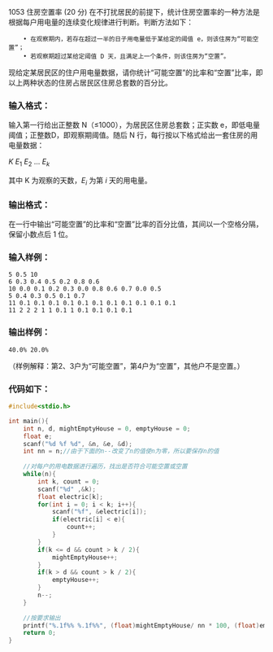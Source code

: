 1053 住房空置率 (20 分)
在不打扰居民的前提下，统计住房空置率的一种方法是根据每户用电量的连续变化规律进行判断。判断方法如下：
```
	• 在观察期内，若存在超过一半的日子用电量低于某给定的阈值 e，则该住房为“可能空置”；
	• 若观察期超过某给定阈值 D 天，且满足上一个条件，则该住房为“空置”。
```
现给定某居民区的住户用电量数据，请你统计“可能空置”的比率和“空置”比率，即以上两种状态的住房占居民区住房总套数的百分比。
### 输入格式：
输入第一行给出正整数 N（≤1000），为居民区住房总套数；正实数 e，即低电量阈值；正整数D，即观察期阈值。随后 N 行，每行按以下格式给出一套住房的用电量数据：

$K$ $E_1$ $E_2$ ... $E_k$

其中 K 为观察的天数，$E_i$ 为第 $i$ 天的用电量。
### 输出格式：
在一行中输出“可能空置”的比率和“空置”比率的百分比值，其间以一个空格分隔，保留小数点后 1 位。
### 输入样例：
```
5 0.5 10
6 0.3 0.4 0.5 0.2 0.8 0.6
10 0.0 0.1 0.2 0.3 0.0 0.8 0.6 0.7 0.0 0.5
5 0.4 0.3 0.5 0.1 0.7
11 0.1 0.1 0.1 0.1 0.1 0.1 0.1 0.1 0.1 0.1 0.1
11 2 2 2 1 1 0.1 1 0.1 0.1 0.1 0.1
```
### 输出样例：
```
40.0% 20.0%
```
（样例解释：第2、3户为“可能空置”，第4户为“空置”，其他户不是空置。）
### 代码如下：
```c
#include<stdio.h>

int main(){
    int n, d, mightEmptyHouse = 0, emptyHouse = 0;
    float e;
    scanf("%d %f %d", &n, &e, &d);
    int nn = n;//由于下面的n--改变了n的值使n为零，所以要保存n的值 
    
    //对每户的用电数据进行遍历，找出是否符合可能空置或空置 
    while(n){
        int k, count = 0;
        scanf("%d" ,&k);
        float electric[k];
        for(int i = 0; i < k; i++){
            scanf("%f", &electric[i]);
            if(electric[i] < e){
                count++;
            }
        }
        if(k <= d && count > k / 2){
            mightEmptyHouse++;
        }
        if(k > d && count > k / 2){
            emptyHouse++;
        }    
        n--;
    }
    
    //按要求输出 
    printf("%.1f%% %.1f%%", (float)mightEmptyHouse/ nn * 100, (float)emptyHouse/nn * 100);
    return 0;
} 
```